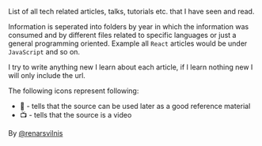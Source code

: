 
List of all tech related articles, talks, tutorials etc. that I have seen and read.

Information is seperated into folders by year in which the information was consumed and by different files related to specific languages or just a general programming oriented. Example all `React` articles would be under `JavaScript` and so on.

I try to write anything new I learn about each article, if I learn nothing new I will only include the url.

The following icons represent following:
- :notebook: - tells that the source can be used later as a good reference material
- :tv: - tells that the source is a video

By [@renarsvilnis](https://twitter.com/RenarsVilnis)

